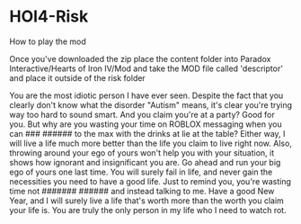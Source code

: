 # HOI4-Risk

How to play the mod

Once you've downloaded the zip place the content folder into Paradox Interactive/Hearts of Iron IV/Mod and take the MOD file called 'descriptor' and place it outside of the risk folder




You are the most idiotic person I have ever seen. Despite the fact that you clearly don't know what the disorder "Autism" means, it's clear you're trying way too hard to sound smart. And you claim you're at a party? Good for you. But why are you wasting your time on ROBLOX messaging when you can ### ###### to the max with the drinks at lie at the table? Either way, I will live a life much more better than the life you claim to live right now. Also, throwing around your ego of yours won't help you with your situation, it shows how ignorant and insignificant you are. Go ahead and run your big ego of yours one last time. You will surely fail in life, and never gain the necessities you need to have a good life. Just to remind you, you're wasting time not ####### ###### and instead talking to me. Have a good New Year, and I will surely live a life that's worth more than the worth you claim your life is. You are truly the only person in my life who I need to watch rot.